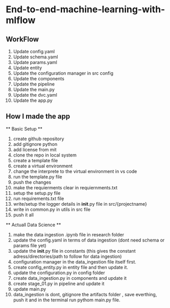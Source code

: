 # End-to-end-machine-learning-with-mlflow


## WorkFlow

1. Update config.yaml
2. Update schema.yaml
3. Update params.yaml
4. Update entity
5. Update the configuration manager in src config
6. Update the components
7. Update the pipeline
8. Update the main.py
9. Update the dvc.yaml
10. Update the app.py


## How I made the app
** Basic Setup **
1.	create github repository
2.	add gitignore python
3.	add license from mit
4.	clone the repo in local system 
5.	create a template file
6.	create a virtual environment
7.	change the interprete to the virtual environment in vs code
8.	run the template.py file
9.	push the changes
10.	make the requierments clear in requiernments.txt
11.	setup the setup.py file
12.	run requirements.txt file
13.	write/setup the logger details in __init__.py file in src/{projectname}
14.	write in common.py in utils in src file
15.	push it all

** Actuall Data Science **
1. make the data ingestion .ipynb file in research folder
2. update the config.yaml in terms of data ingestion (dont need schema or params file yet)
3. update the __init__.py file in constants (this gives the constant adress/directories/path to follow for data ingestion)
4. configuration manager in the data_ingestion file itself first.
5. create config_entity.py in entity file and then update it.
6. update the configuration.py in config folder
7. create data_ingestion.py in components and update it
8. create stage_01.py in pipeline and update it
9. update main.py
10. data_ingestion is dont, gitignore the artifacts folder , save everthing, push it and in the terminal run pythom main.py file.